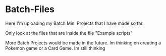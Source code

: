 # Batch-Files
Here I'm uploading my Batch Mini Projects that I have made so far.

Only look at the files that are inside the file "Example scripts"

More Batch Projects would be made in the future. Im thinking on creating a Pokemon game or a Card Game. Im still thinking
